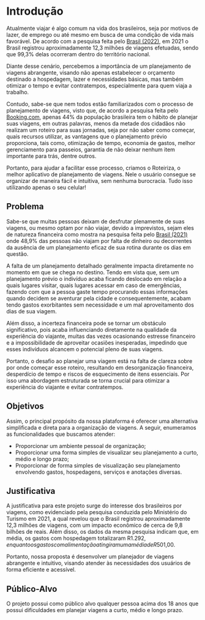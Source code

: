 # Introdução

Atualmente viajar é algo comum na vida dos brasileiros, seja por motivos de lazer, de emprego ou até mesmo em busca de uma condição de vida mais favorável. De acordo com a pesquisa feita pelo <a href="https://www.gov.br/turismo/pt-br/assuntos/noticias/brasileiros-passam-em-media-uma-semana-por-ano-viajando">Brasil (2022)</a>, em 2021 o Brasil registrou aproximadamente  12,3 milhões de viagens efetuadas, sendo que 99,3% delas ocorreram dentro do território nacional.

Diante desse cenário, percebemos a importância de um planejamento de viagens abrangente, visando não apenas estabelecer o orçamento destinado a hospedagem, lazer e necessidades básicas, mas também otimizar o tempo e evitar contratempos, especialmente para quem viaja a trabalho.

Contudo, sabe-se que nem todos estão familiarizados com o processo de planejamento de viagens, visto que, de acordo a pesquisa feita pelo <a href="https://news.booking.com/pt-br/quase-metade-dos-viajantes-brasileiros-planejam-a-proxima-viagem-com-um-a-quatro-meses-de-antecedencia-segundo-bookingcom/">Booking.com</a>, apenas 44% da população brasileira tem o hábito de planejar suas viagens, em outras palavras, menos da metade dos cidadãos não realizam um roteiro para suas jornadas, seja por não saber como começar, quais recursos utilizar, as vantagens que o planejamento prévio proporciona, tais como, otimização de tempo, economia de gastos, melhor gerenciamento para passeios, garantia de não deixar nenhum item importante para trás, dentre outros.

Portanto, para ajudar a facilitar esse processo, criamos o Roteiriza, o melhor aplicativo de planejamento de viagens. Nele o usuário consegue se organizar de maneira fácil e intuitiva, sem nenhuma burocracia. Tudo isso utilizando apenas o seu celular!

## Problema

Sabe-se que muitas pessoas deixam de desfrutar plenamente de suas viagens, ou mesmo optam por não viajar, devido a imprevistos, sejam eles de natureza financeira como mostra na pesquisa feita pelo <a href="https://agenciadenoticias.ibge.gov.br/agencia-noticias/2012-agencia-de-noticias/noticias/28567-brasileiro-viaja-pouco-costuma-ir-de-carro-ou-onibus-e-ficar-na-casa-de-parentes-ou-amigos#:~:text=Os%20principais%20motivos%20para%20n%C3%A3o,%2C7%20mil)%20foram%20internacionais.">Brasil (2021)</a> onde 48,9% das pessoas não viajam por falta de dinheiro ou decorrentes da ausência de um planejamento eficaz de sua rotina durante os dias em questão.

A falta de um planejamento detalhado geralmente impacta diretamente no momento em que se chega no destino. Tendo em vista que, sem um planejamento prévio o indivíduo acaba ficando deslocado em relação a quais lugares visitar, quais lugares acessar em caso de emergências, fazendo com que a pessoa gaste tempo procurando essas informações quando decidem se aventurar pela cidade e consequentemente, acabam tendo gastos exorbitantes sem necessidade e um mal aproveitamento dos dias de sua viagem.

Além disso, a incerteza financeira pode se tornar um obstáculo significativo, pois acaba influenciando diretamente na qualidade da experiência do viajante, muitas das vezes ocasionando estresse financeiro e a impossibilidade de aproveitar ocasiões inesperadas, impedindo que esses indivíduos alcancem o potencial pleno de suas viagens. 

Portanto, o desafio ao planejar uma viagem está na falta de clareza sobre por onde começar esse roteiro, resultando em desorganização financeira, desperdício de tempo e riscos de esquecimento de itens essenciais. Por isso uma abordagem estruturada se torna crucial para otimizar a experiência do viajante e evitar contratempos.

## Objetivos

Assim, o principal propósito da nossa plataforma é oferecer uma alternativa simplificada e direta para a organização de viagens. A seguir, enumeramos as funcionalidades que buscamos atender:
- Proporcionar um ambiente pessoal de organização;
- Proporcionar uma forma simples de visualizar seu planejamento a curto, médio e longo prazo;
- Proporcionar de forma simples de visualização seu planejamento envolvendo gastos, hospedagens, serviços e anotações diversas.


## Justificativa

A justificativa para este projeto surge do interesse dos brasileiros por viagens, como evidenciado pela pesquisa conduzida pelo Ministério do Turismo em 2021, a qual revelou que o Brasil registrou aproximadamente 12,3 milhões de viagens, com um impacto econômico de cerca de 9,8 bilhões de reais. Além disso, os dados da mesma pesquisa indicam que, em média, os gastos com hospedagem totalizaram R$1.292, enquanto os gastos com alimentação atingiram uma média de R$501,00.

Portanto, nossa proposta é desenvolver um planejador de viagens abrangente e intuitivo, visando atender às necessidades dos usuários de forma eficiente e acessível.


## Público-Alvo

O projeto possui como público alvo qualquer pessoa acima dos 18 anos que possui dificuldades em planejar viagens a curto, médio e longo prazo.
